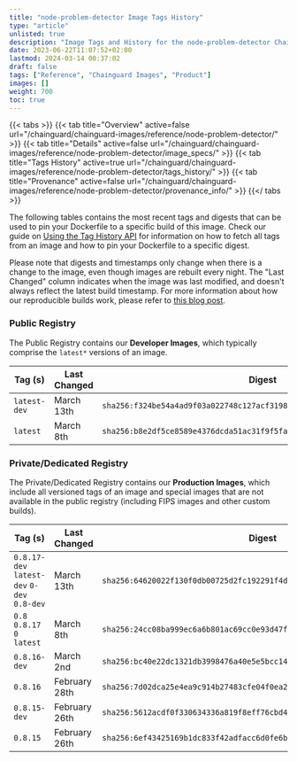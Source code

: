 ```yaml
---
title: "node-problem-detector Image Tags History"
type: "article"
unlisted: true
description: "Image Tags and History for the node-problem-detector Chainguard Image"
date: 2023-06-22T11:07:52+02:00
lastmod: 2024-03-14 00:37:02
draft: false
tags: ["Reference", "Chainguard Images", "Product"]
images: []
weight: 700
toc: true
---
```


{{< tabs >}}
{{< tab title="Overview" active=false url="/chainguard/chainguard-images/reference/node-problem-detector/" >}}
{{< tab title="Details" active=false url="/chainguard/chainguard-images/reference/node-problem-detector/image_specs/" >}}
{{< tab title="Tags History" active=true url="/chainguard/chainguard-images/reference/node-problem-detector/tags_history/" >}}
{{< tab title="Provenance" active=false url="/chainguard/chainguard-images/reference/node-problem-detector/provenance_info/" >}}
{{</ tabs >}}

The following tables contains the most recent tags and digests that can be used to pin your Dockerfile to a specific build of this image. Check our guide on [Using the Tag History API](/chainguard/chainguard-images/using-the-tag-history-api/) for information on how to fetch all tags from an image and how to pin your Dockerfile to a specific digest.

Please note that digests and timestamps only change when there is a change to the image, even though images are rebuilt every night. The "Last Changed" column indicates when the image was last modified, and doesn't always reflect the latest build timestamp. For more information about how our reproducible builds work, please refer to [this blog post](https://www.chainguard.dev/unchained/reproducing-chainguards-reproducible-image-builds).

### Public Registry
The Public Registry contains our **Developer Images**, which typically comprise the `latest*` versions of an image.

| Tag (s)       | Last Changed | Digest                                                                    |
|---------------|--------------|---------------------------------------------------------------------------|
|  `latest-dev` | March 13th   | `sha256:f324be54a4ad9f03a022748c127acf31988a1e1c47f39673bd851784148f0f5c` |
|  `latest`     | March 8th    | `sha256:b8e2df5ce8589e4376dcda51ac31f9f5fa02a3df3ec4bf236bc7ca3fde2c4c59` |


### Private/Dedicated Registry
The Private/Dedicated Registry contains our **Production Images**, which include all versioned tags of an image and special images that are not available in the public registry (including FIPS images and other custom builds).

| Tag (s)                                      | Last Changed  | Digest                                                                    |
|----------------------------------------------|---------------|---------------------------------------------------------------------------|
|  `0.8.17-dev` `latest-dev` `0-dev` `0.8-dev` | March 13th    | `sha256:64620022f130f0db00725d2fc192291f4d39cb8d477eb6a94970cc13b4751b73` |
|  `0.8` `0.8.17` `0` `latest`                 | March 8th     | `sha256:24cc08ba999ec6a6b801ac69cc0e93d47f8ae1c7a09a443d48ab2ae8f4cf743d` |
|  `0.8.16-dev`                                | March 2nd     | `sha256:bc40e22dc1321db3998476a40e5e5bcc14e305eed12dfd88e35715f13c43e92b` |
|  `0.8.16`                                    | February 28th | `sha256:7d02dca25e4ea9c914b27483cfe04f0ea2b397f53c2c659f286f57f9983ac0d4` |
|  `0.8.15-dev`                                | February 26th | `sha256:5612acdf0f330634336a819f8eff76cbd4d1516ccb40c3f3126c09bafa10b722` |
|  `0.8.15`                                    | February 26th | `sha256:6ef43425169b1dc833f42adfacc6d0fe6beed2a36986fc62186ba20e7312b2ba` |

